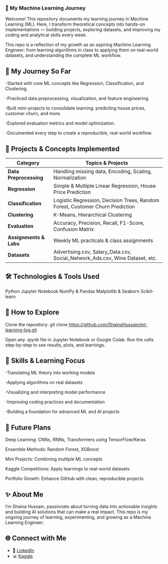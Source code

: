 ### 🧠 My Machine Learning Journey

Welcome! This repository documents my learning journey in Machine Learning (ML). Here, I transform theoretical concepts into hands-on implementations — building projects, exploring datasets, and improving my coding and analytical skills every week.

This repo is a reflection of my growth as an aspiring Machine Learning Engineer: from learning algorithms in class to applying them on real-world datasets, and understanding the complete ML workflow.

## 🌟 My Journey So Far

-Started with core ML concepts like Regression, Classification, and Clustering.

-Practiced data preprocessing, visualization, and feature engineering.

-Built mini-projects to consolidate learning: predicting house prices, customer churn, and more.

-Explored evaluation metrics and model optimization.

-Documented every step to create a reproducible, real-world workflow.


## 📘 Projects & Concepts Implemented

| Category               | Topics & Projects                                                             |
| ---------------------- | ----------------------------------------------------------------------------- |
| **Data Preprocessing** | Handling missing data, Encoding, Scaling, Normalization                       |
| **Regression**         | Simple & Multiple Linear Regression, House Price Prediction                   |
| **Classification**     | Logistic Regression, Decision Trees, Random Forest, Customer Churn Prediction |
| **Clustering**         | K-Means, Hierarchical Clustering                                              |
| **Evaluation**         | Accuracy, Precision, Recall, F1-Score, Confusion Matrix                       |
| **Assignments & Labs** | Weekly ML practicals & class assignments                                      |
| **Datasets**           | Advertising.csv, Salary_Data.csv, Social_Network_Ads.csv, Wine Dataset, etc.  |

## 🛠️ Technologies & Tools Used

Python
Jupyter Notebook
NumPy & Pandas
Matplotlib & Seaborn
Scikit-learn

## 🚀 How to Explore

Clone the repository:
git clone https://github.com/ShainaHussain/ml-learning-log.git

Open any .ipynb file in Jupyter Notebook or Google Colab.
Run the cells step-by-step to see results, plots, and learnings.

## 🌱 Skills & Learning Focus

-Translating ML theory into working models

-Applying algorithms on real datasets

-Visualizing and interpreting model performance

-Improving coding practices and documentation

-Building a foundation for advanced ML and AI projects

## 🧾 Future Plans

Deep Learning: CNNs, RNNs, Transformers using TensorFlow/Keras

Ensemble Methods: Random Forest, XGBoost

Mini Projects: Combining multiple ML concepts

Kaggle Competitions: Apply learnings to real-world datasets

Portfolio Growth: Enhance GitHub with clean, reproducible projects

## ✨ About Me

I’m Shaina Hussain, passionate about turning data into actionable insights and building AI solutions that can make a real impact. This repo is my ongoing journey of learning, experimenting, and growing as a Machine Learning Engineer.

## 🌐 Connect with Me

- 🔗 [LinkedIn](https://www.linkedin.com/in/shaina-hussain/)  
- 📊 [Kaggle](https://www.kaggle.com/shaina01032006)  

